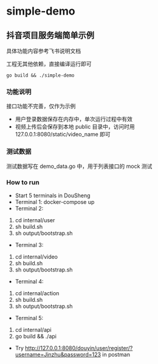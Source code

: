 # simple-demo

## 抖音项目服务端简单示例

具体功能内容参考飞书说明文档

工程无其他依赖，直接编译运行即可

```shell
go build && ./simple-demo
```

### 功能说明

接口功能不完善，仅作为示例

* 用户登录数据保存在内存中，单次运行过程中有效
* 视频上传后会保存到本地 public 目录中，访问时用 127.0.0.1:8080/static/video_name 即可

### 测试数据

测试数据写在 demo_data.go 中，用于列表接口的 mock 测试

### How to run
* Start 5 terminals in DouSheng
* Terminal 1: docker-compose up
* Terminal 2: 
1. cd internal/user
2. sh build.sh
3. sh output/bootstrap.sh
* Terminal 3: 
1. cd internal/video
2. sh build.sh
3. sh output/bootstrap.sh
* Terminal 4: 
1. cd internal/action
2. sh build.sh
3. sh output/bootstrap.sh
* Terminal 5:
1. cd internal/api
2. go build && ./api
* Try http://127.0.0.1:8080/douyin/user/register/?username=Jinzhu&password=123 in postman


